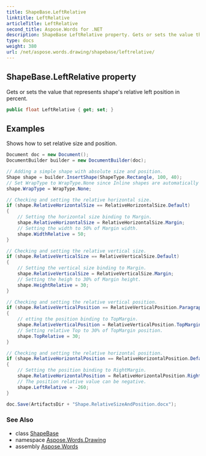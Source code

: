 ```yaml
---
title: ShapeBase.LeftRelative
linktitle: LeftRelative
articleTitle: LeftRelative
second_title: Aspose.Words for .NET
description: ShapeBase LeftRelative property. Gets or sets the value that represents shapes relative left position in percent in C#.
type: docs
weight: 380
url: /net/aspose.words.drawing/shapebase/leftrelative/
---
```

## ShapeBase.LeftRelative property

Gets or sets the value that represents shape's relative left position in percent.

```csharp
public float LeftRelative { get; set; }
```

## Examples

Shows how to set relative size and position.

```csharp
Document doc = new Document();
DocumentBuilder builder = new DocumentBuilder(doc);

// Adding a simple shape with absolute size and position.
Shape shape = builder.InsertShape(ShapeType.Rectangle, 100, 40);
// Set WrapType to WrapType.None since Inline shapes are automatically converted to absolute units.
shape.WrapType = WrapType.None;

// Checking and setting the relative horizontal size.
if (shape.RelativeHorizontalSize == RelativeHorizontalSize.Default)
{
    // Setting the horizontal size binding to Margin.
    shape.RelativeHorizontalSize = RelativeHorizontalSize.Margin;
    // Setting the width to 50% of Margin width.
    shape.WidthRelative = 50;
}

// Checking and setting the relative vertical size.
if (shape.RelativeVerticalSize == RelativeVerticalSize.Default)
{
    // Setting the vertical size binding to Margin.
    shape.RelativeVerticalSize = RelativeVerticalSize.Margin;
    // Setting the heigh to 30% of Margin height.
    shape.HeightRelative = 30;
}

// Checking and setting the relative vertical position.
if (shape.RelativeVerticalPosition == RelativeVerticalPosition.Paragraph)
{
    // etting the position binding to TopMargin.
    shape.RelativeVerticalPosition = RelativeVerticalPosition.TopMargin;
    // Setting relative Top to 30% of TopMargin position.
    shape.TopRelative = 30;
}

// Checking and setting the relative horizontal position.
if (shape.RelativeHorizontalPosition == RelativeHorizontalPosition.Default)
{
    // Setting the position binding to RightMargin.
    shape.RelativeHorizontalPosition = RelativeHorizontalPosition.RightMargin;
    // The position relative value can be negative.
    shape.LeftRelative = -260;
}

doc.Save(ArtifactsDir + "Shape.RelativeSizeAndPosition.docx");
```

### See Also

* class [ShapeBase](../)
* namespace [Aspose.Words.Drawing](../../shapebase/)
* assembly [Aspose.Words](../../../)
